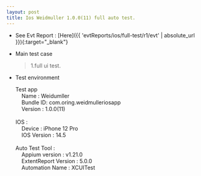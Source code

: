 ```yaml
---
layout: post
title: Ios Weidmuller 1.0.0(11) full auto test.
---
```



* See Evt Report : [Here]({{ 'evtReports/ios/full-test/r1/evt' | absolute_url }}){:target="_blank"}

* Main test case 
  > 1.full ui test. 

* Test environment
  > 
  Test app<br> 
    &nbsp;&nbsp;&nbsp; Name : Weidumller <br>
    &nbsp;&nbsp;&nbsp; Bundle ID: com.oring.weidmulleriosapp  <br>
    &nbsp;&nbsp;&nbsp; Version : 1.0.0(11) <br><br>
  IOS :<br>
    &nbsp;&nbsp;&nbsp; Device : iPhone 12 Pro <br>
    &nbsp;&nbsp;&nbsp; IOS Version : 14.5 <br><br>
  Auto Test Tool :<br>
    &nbsp;&nbsp;&nbsp; Appium version : v1.21.0 <br>
    &nbsp;&nbsp;&nbsp; ExtentReport Version : 5.0.0 <br>
    &nbsp;&nbsp;&nbsp; Automation Name  : XCUITest <br><br>
    